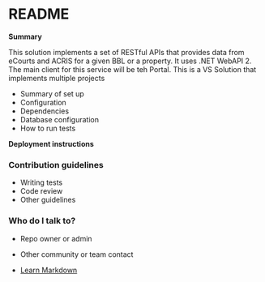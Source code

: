 # README #

**Summary**

This solution implements a set of RESTful APIs that provides data from eCourts and ACRIS for a given BBL or a property. It uses .NET WebAPI 2. The main client for this service will be teh Portal. This is a VS Solution that implements multiple projects


* Summary of set up
* Configuration
* Dependencies
* Database configuration
* How to run tests

**Deployment instructions**


### Contribution guidelines ###

* Writing tests
* Code review
* Other guidelines

### Who do I talk to? ###

* Repo owner or admin
* Other community or team contact

* [Learn Markdown](https://bitbucket.org/tutorials/markdowndemo)